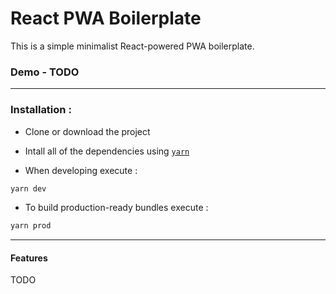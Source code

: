 # React PWA Boilerplate

This is a simple minimalist React-powered PWA boilerplate.

### Demo - TODO

---

### Installation :

- Clone or download the project

- Intall all of the dependencies using [`yarn`](https://yarnpkg.com/)

- When developing execute :

```bash
yarn dev
```

- To build production-ready bundles execute :

```bash
yarn prod
```

---

#### Features

TODO